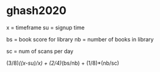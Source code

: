 # ghash2020


x = timeframe
su = signup time

bs = book score for library
nb = number of books in library

sc = num of scans per day

(3/8)*((x-su)/x) + (2/4)*(bs/nb) + (1/8)*(nb/sc)
